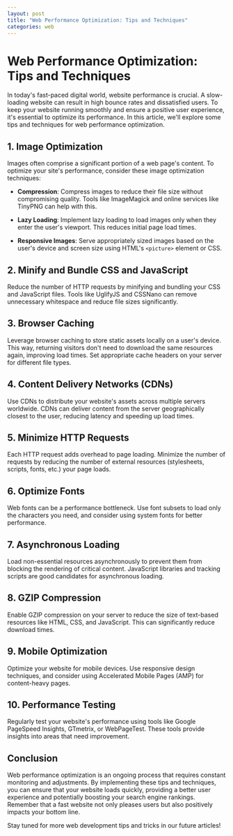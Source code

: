 ```yaml
---
layout: post
title: "Web Performance Optimization: Tips and Techniques"
categories: web
---
```


# Web Performance Optimization: Tips and Techniques

In today's fast-paced digital world, website performance is crucial. A slow-loading website can result in high bounce rates and dissatisfied users. To keep your website running smoothly and ensure a positive user experience, it's essential to optimize its performance. In this article, we'll explore some tips and techniques for web performance optimization.

## 1. Image Optimization

Images often comprise a significant portion of a web page's content. To optimize your site's performance, consider these image optimization techniques:

- **Compression**: Compress images to reduce their file size without compromising quality. Tools like ImageMagick and online services like TinyPNG can help with this.

- **Lazy Loading**: Implement lazy loading to load images only when they enter the user's viewport. This reduces initial page load times.

- **Responsive Images**: Serve appropriately sized images based on the user's device and screen size using HTML's `<picture>` element or CSS.

## 2. Minify and Bundle CSS and JavaScript

Reduce the number of HTTP requests by minifying and bundling your CSS and JavaScript files. Tools like UglifyJS and CSSNano can remove unnecessary whitespace and reduce file sizes significantly.

## 3. Browser Caching

Leverage browser caching to store static assets locally on a user's device. This way, returning visitors don't need to download the same resources again, improving load times. Set appropriate cache headers on your server for different file types.

## 4. Content Delivery Networks (CDNs)

Use CDNs to distribute your website's assets across multiple servers worldwide. CDNs can deliver content from the server geographically closest to the user, reducing latency and speeding up load times.

## 5. Minimize HTTP Requests

Each HTTP request adds overhead to page loading. Minimize the number of requests by reducing the number of external resources (stylesheets, scripts, fonts, etc.) your page loads.

## 6. Optimize Fonts

Web fonts can be a performance bottleneck. Use font subsets to load only the characters you need, and consider using system fonts for better performance.

## 7. Asynchronous Loading

Load non-essential resources asynchronously to prevent them from blocking the rendering of critical content. JavaScript libraries and tracking scripts are good candidates for asynchronous loading.

## 8. GZIP Compression

Enable GZIP compression on your server to reduce the size of text-based resources like HTML, CSS, and JavaScript. This can significantly reduce download times.

## 9. Mobile Optimization

Optimize your website for mobile devices. Use responsive design techniques, and consider using Accelerated Mobile Pages (AMP) for content-heavy pages.

## 10. Performance Testing

Regularly test your website's performance using tools like Google PageSpeed Insights, GTmetrix, or WebPageTest. These tools provide insights into areas that need improvement.

## Conclusion

Web performance optimization is an ongoing process that requires constant monitoring and adjustments. By implementing these tips and techniques, you can ensure that your website loads quickly, providing a better user experience and potentially boosting your search engine rankings. Remember that a fast website not only pleases users but also positively impacts your bottom line.

Stay tuned for more web development tips and tricks in our future articles!
